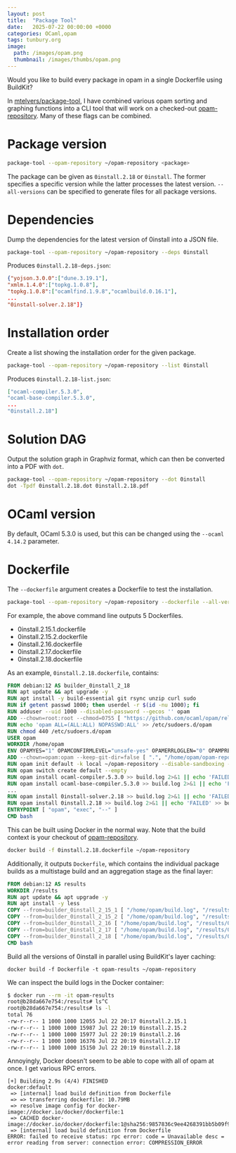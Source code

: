 ```yaml
---
layout: post
title:  "Package Tool"
date:   2025-07-22 00:00:00 +0000
categories: OCaml,opam
tags: tunbury.org
image:
  path: /images/opam.png
  thumbnail: /images/thumbs/opam.png
---
```


Would you like to build every package in opam in a single Dockerfile using BuildKit?

In [mtelvers/package-tool](https://github.com/mtelvers/package-tool), I have combined various opam sorting and graphing functions into a CLI tool that will work on a checked-out [opam-repository](https://github.com/ocaml/opam-repository). Many of these flags can be combined.

# Package version

```sh
package-tool --opam-repository ~/opam-repository <package>
```

The package can be given as `0install.2.18` or `0install`. The former specifies a specific version while the latter processes the latest version. `--all-versions` can be specified to generate files for all package versions.

# Dependencies

Dump the dependencies for the latest version of 0install into a JSON file.

```sh
package-tool --opam-repository ~/opam-repository --deps 0install
```

Produces `0install.2.18-deps.json`:

```json
{"yojson.3.0.0":["dune.3.19.1"],
"xmlm.1.4.0":["topkg.1.0.8"],
"topkg.1.0.8":["ocamlfind.1.9.8","ocamlbuild.0.16.1"],
...
"0install-solver.2.18"]}
```

# Installation order

Create a list showing the installation order for the given package.

```sh
package-tool --opam-repository ~/opam-repository --list 0install
```

Produces `0install.2.18-list.json`:

```json
["ocaml-compiler.5.3.0",
"ocaml-base-compiler.5.3.0",
...
"0install.2.18"]
```

# Solution DAG

Output the solution graph in Graphviz format, which can then be converted into a PDF with `dot`.

```sh
package-tool --opam-repository ~/opam-repository --dot 0install
dot -Tpdf 0install.2.18.dot 0install.2.18.pdf
```
# OCaml version

By default, OCaml 5.3.0 is used, but this can be changed using the `--ocaml 4.14.2` parameter.


# Dockerfile

The `--dockerfile` argument creates a Dockerfile to test the installation.

```sh
package-tool --opam-repository ~/opam-repository --dockerfile --all-versions 0install
```

For example, the above command line outputs 5 Dockerfiles.

- 0install.2.15.1.dockerfile
- 0install.2.15.2.dockerfile
- 0install.2.16.dockerfile
- 0install.2.17.dockerfile
- 0install.2.18.dockerfile

As an example, `0install.2.18.dockerfile`, contains:

```dockerfile
FROM debian:12 AS builder_0install_2_18
RUN apt update && apt upgrade -y
RUN apt install -y build-essential git rsync unzip curl sudo
RUN if getent passwd 1000; then userdel -r $(id -nu 1000); fi
RUN adduser --uid 1000 --disabled-password --gecos '' opam
ADD --chown=root:root --chmod=0755 [ "https://github.com/ocaml/opam/releases/download/2.3.0/opam-2.3.0-x86_64-linux", "/usr/local/bin/opam" ]
RUN echo 'opam ALL=(ALL:ALL) NOPASSWD:ALL' >> /etc/sudoers.d/opam
RUN chmod 440 /etc/sudoers.d/opam
USER opam
WORKDIR /home/opam
ENV OPAMYES="1" OPAMCONFIRMLEVEL="unsafe-yes" OPAMERRLOGLEN="0" OPAMPRECISETRACKING="1"
ADD --chown=opam:opam --keep-git-dir=false [ ".", "/home/opam/opam-repository" ]
RUN opam init default -k local ~/opam-repository --disable-sandboxing --bare
RUN opam switch create default --empty
RUN opam install ocaml-compiler.5.3.0 >> build.log 2>&1 || echo 'FAILED' >> build.log
RUN opam install ocaml-base-compiler.5.3.0 >> build.log 2>&1 || echo 'FAILED' >> build.log
...
RUN opam install 0install-solver.2.18 >> build.log 2>&1 || echo 'FAILED' >> build.log
RUN opam install 0install.2.18 >> build.log 2>&1 || echo 'FAILED' >> build.log
ENTRYPOINT [ "opam", "exec", "--" ]
CMD bash
```

This can be built using Docker in the normal way. Note that the build context is your checkout of [opam-repository](https://github.com/ocaml/opam-repository).

```sh
docker build -f 0install.2.18.dockerfile ~/opam-repository
```

Additionally, it outputs `Dockerfile`, which contains the individual package builds as a multistage build and an aggregation stage as the final layer:

```dockerfile
FROM debian:12 AS results
WORKDIR /results
RUN apt update && apt upgrade -y
RUN apt install -y less
COPY --from=builder_0install_2_15_1 [ "/home/opam/build.log", "/results/0install.2.15.1" ]
COPY --from=builder_0install_2_15_2 [ "/home/opam/build.log", "/results/0install.2.15.2" ]
COPY --from=builder_0install_2_16 [ "/home/opam/build.log", "/results/0install.2.16" ]
COPY --from=builder_0install_2_17 [ "/home/opam/build.log", "/results/0install.2.17" ]
COPY --from=builder_0install_2_18 [ "/home/opam/build.log", "/results/0install.2.18" ]
CMD bash
```

Build all the versions of 0install in parallel using BuildKit's layer caching:

```shell
docker build -f Dockerfile -t opam-results ~/opam-repository
```

We can inspect the build logs in the Docker container:

```sh
$ docker run --rm -it opam-results
root@b28da667e754:/results# ls^C
root@b28da667e754:/results# ls -l
total 76
-rw-r--r-- 1 1000 1000 12055 Jul 22 20:17 0install.2.15.1
-rw-r--r-- 1 1000 1000 15987 Jul 22 20:19 0install.2.15.2
-rw-r--r-- 1 1000 1000 15977 Jul 22 20:19 0install.2.16
-rw-r--r-- 1 1000 1000 16376 Jul 22 20:19 0install.2.17
-rw-r--r-- 1 1000 1000 15150 Jul 22 20:19 0install.2.18
```

Annoyingly, Docker doesn't seem to be able to cope with all of opam at once. I get various RPC errors.

```
[+] Building 2.9s (4/4) FINISHED                                                                                                    docker:default
 => [internal] load build definition from Dockerfile
 => => transferring dockerfile: 10.79MB
 => resolve image config for docker-image://docker.io/docker/dockerfile:1
 => CACHED docker-image://docker.io/docker/dockerfile:1@sha256:9857836c9ee4268391bb5b09f9f157f3c91bb15821bb77969642813b0d00518d
 => [internal] load build definition from Dockerfile
ERROR: failed to receive status: rpc error: code = Unavailable desc = error reading from server: connection error: COMPRESSION_ERROR
```
